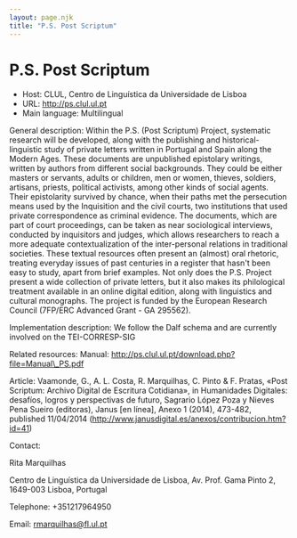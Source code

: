 ```yaml
---
layout: page.njk
title: "P.S. Post Scriptum"
---
```

# P.S. Post Scriptum




* Host: CLUL, Centro de Linguística da
 Universidade de Lisboa
* URL: <http://ps.clul.ul.pt>
* Main language: Multilingual



General description: Within the P.S. (Post Scriptum)
 Project, systematic research will be developed, along with
 the publishing and historical-linguistic study of private
 letters written in Portugal and Spain along the Modern Ages.
 These documents are unpublished epistolary writings, written
 by authors from different social backgrounds. They could be
 either masters or servants, adults or children, men or women,
 thieves, soldiers, artisans, priests, political activists,
 among other kinds of social agents. Their epistolarity
 survived by chance, when their paths met the persecution
 means used by the Inquisition and the civil courts, two
 institutions that used private correspondence as criminal
 evidence. The documents, which are part of court proceedings,
 can be taken as near sociological interviews, conducted by
 inquisitors and judges, which allows researchers to reach a
 more adequate contextualization of the inter-personal
 relations in traditional societies. These textual resources
 often present an (almost) oral rhetoric, treating everyday
 issues of past centuries in a register that hasn't been easy
 to study, apart from brief examples. Not only does the P.S.
 Project present a wide collection of private letters, but it
 also makes its philological treatment available in an online
 digital edition, along with linguistics and cultural
 monographs. The project is funded by the European Research
 Council (7FP/ERC Advanced Grant - GA 295562).



Implementation description:
 We follow the Dalf schema and are
 currently involved on the TEI-CORRESP-SIG



Related resources: Manual:
 http://ps.clul.ul.pt/download.php?file=Manual\_PS.pdf
 
 Article: Vaamonde, G., A. L. Costa, R. Marquilhas, C. Pinto
 & F. Pratas, «Post Scriptum: Archivo Digital de Escritura
 Cotidiana», in Humanidades Digitales: desafíos, logros y
 perspectivas de futuro, Sagrario López Poza y Nieves Pena
 Sueiro (editoras), Janus [en línea], Anexo 1 (2014), 473-482,
 published 11/04/2014
 (http://www.janusdigital.es/anexos/contribucion.htm?id=41)



Contact:
 



Rita Marquilhas


Centro de Linguística da
 Universidade de Lisboa, Av. Prof. Gama Pinto 2, 1649-003
 Lisboa, Portugal



Telephone: +351217964950



Email: [rmarquilhas@fl.ul.pt](mailto:rmarquilhas@fl.ul.pt)





